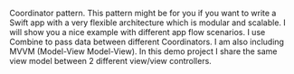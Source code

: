 Coordinator pattern.
This pattern might be for you if you want to write a Swift app with a very flexible architecture which is modular and scalable.
I will show you a nice example with different app flow scenarios. 
I use Combine to pass data between different Coordinators. 
I am also including MVVM (Model-View Model-View). 
In this demo project I share the same view model between 2 different view/view controllers.
